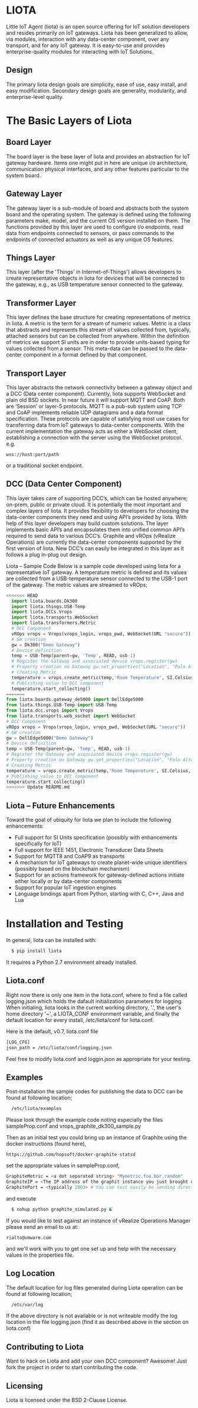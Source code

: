 
# LIOTA
Little IoT Agent (liota) is an open source offering for IoT solution developers and resides primarily on IoT gateways.
Liota has been generalized to allow, via modules,
interaction with any data-center component, over any transport, and for any IoT gateway. It is easy-to-use and provides
enterprise-quality modules for interacting with IoT Solutions.

## Design
The primary liota design goals are simplicity, ease of use, easy install, and easy modification. Secondary design goals are
generality, modularity, and enterprise-level quality.

# The Basic Layers of Liota

## Board Layer
The board layer is the base layer of liota and provides an abstraction for IoT gateway hardware. Items one might put in here
are unique i/o architecture, communication physical interfaces, and any other features particular to the system board.

## Gateway Layer
The gateway layer is a sub-module of board and abstracts both the system board and the operating system.
The gateway is defined using the following parameters make, model, and the current OS version installed on them. The functions
provided by this layer are used to configure i/o endpoints, read data from endpoints connected to sensors, or pass commands
to the endpoints of connected actuators as well as any unique OS features.

## Things Layer
This layer (after the 'Things' in Internet-of-Things') allows developers to create representative objects in liota for devices that will
be connected to the gateway, e.g., as USB temperature sensor connected to the gateway.

## Transformer Layer
This layer defines the base structure for creating representations of metrics in liota. A metric is the term for a stream of
numeric values. Metric is a class that
abstracts and represents this stream of values collected from, typically, attached sensors but can be collected from anywhere.
Within the definition of metrics we support SI units are in order to provide units-based
typing for values collected from a sensor. This meta-data can be passed to the data-center component in a format defined by that
component.

## Transport Layer
This layer abstracts the network connectivity between a gateway object and a DCC (Data center component). Currently, liota supports
WebSocket and plain old BSD sockets. In near future it will support MQTT and CoAP. Both are ‘Session’ or layer-5 protocols. MQTT is a
pub-sub system using TCP and CoAP implements reliable UDP datagrams and a data format specification. These protocols are capable of
satisfying most use cases for transferring data from IoT gateways to data-center components. With the current implementation the
gateway acts as either a WebSocket client, establishing a connection with the server using the WebSocket protocol. e.g.
```web
wss://host:port/path
```
or a traditional socket endpoint.

## DCC (Data Center Component)
This layer takes care of supporting DCC’s, which can be hosted anywhere; on-prem, public or private cloud. It is potentially the most
important and complex layers of liota. It provides flexibility to developers for choosing the data-center components they need and
using API’s provided by liota. With help of this layer developers may build custom solutions. The layer implements basic API’s and
encapsulates them into unified common API’s required to send data to various DCC’s. Graphite and vROps (vRealize Operations) are
currently the data-center components supported by the first version of liota. New DCC’s can easily be integrated in this layer as it
follows a plug in-plug out design.

Liota – Sample Code Below is a sample code developed using liota for a representative IoT gateway. A temperature
metric is defined and its values are collected from a USB-temperature sensor connected to the USB-1 port of the gateway. 
The metric values are streamed to vROps;

```python
<<<<<<< HEAD
  import liota.boards.Dk300
  import liota.things.USB-Temp
  import liota.DCCs.Vrops
  import liota.transports.WebSocket
  import liota.transformers.Metric
  # DCC Component
  vROps vrops = Vrops(vrops_login, vrops_pwd, WebSocket(URL "secure"))
  # GW creation
  gw = Dk300("Demo Gateway")
  # Device definition
  temp = USB-Temp(parent=gw, 'Temp', READ, usb-1)
  # Register the Gateway and associated device vrops.register(gw)
  # Property creation on Gateway gw.set_properties("Location", "Palo Alto Prom:E")
  # Creating Metric
  temperature = vrops.create_metric(temp,'Room Temperature', SI.Celsius, sampling_interval=10)
  # Publishing value to DCC component
  temperature.start_collecting()
=======
from liota.boards.gateway_de5000 import DellEdge5000
from liota.things.USB-Temp import USB-Temp
from liota.dcc.vrops import Vrops
from liota.transports.web_socket import WebSocket
# DCC Component
vROps vrops = Vrops(vrops_login, vrops_pwd, WebSocket(URL "secure"))
# GW creation
gw = DellEdge5000("Demo Gateway")
# Device definition
temp = USB-Temp(parent=gw, 'Temp', READ, usb-1)
# Register the Gateway and associated device vrops.register(gw)
# Property creation on Gateway gw.set_properties("Location", "Palo Alto Prom:E")
# Creating Metric
temperature = vrops.create_metric(temp,'Room Temperature', SI.Celsius, sampling_interval=10)
# Publishing value to DCC component
temperature.start_collecting()
>>>>>>> Update README.md
```


## Liota – Future Enhancements
Toward the goal of ubiquity for liota we plan to include the following enhancements:
* Full support for SI Units specification (possibly with enhancements specifically for IoT)
* Full support for IEEE 1451, Electronic Transducer Data Sheets
* Support for MQTT8 and CoAP9 as transports
* A mechanism for IoT gateways to create planet-wide unique identifiers (possibly based on the blockchain mechanism)
* Support for an actions framework for gateway-defined actions initiate either locally or by data-center components
* Support for popular IoT ingestion engines
* Language bindings apart from Python, starting with C, C++, Java and Lua

# Installation and Testing
In general, liota can be installed with:
```bash
  $ pip install liota
```

It requires a Python 2.7 environment already installed.


## Liota.conf
Right now there is only one item in the liota.conf, where to find a file called logging.json which holds the
dafault initialization parameters for logging. When initialing, liota looks in the current
working directory, '.', the user's home directory '~', a LIOTA_CONF environment variable, and
finally the default location for every install, /etc/liota/conf for liota.conf.

Here is the default, v0.7, liota.conf file

```bash
[LOG_CFG]
json_path = /etc/liota/conf/logging.json
```
Feel free to modify liota.conf and loggin.json as appropriate for your testing.


## Examples
Post-installation the sample codes for publishing the data to DCC can be found at following location;
```bash
  /etc/liota/examples
```

Please look through the example code noting especially the files sampleProp.conf and vrops_graphite_dk300_sample.py

Then as an initial test you could bring up an instance of Graphite using the docker instructions (found here),

```web
https://github.com/hopsoft/docker-graphite-statsd
```
set the appropriate values in sampleProp.conf,
```bash
GraphiteMetric = <a dot separated string> "Mymetric.foo.bar.random"
GraphiteIP = <The IP address of the graphit instance you just brought up>
GraphitePort = <typically 2003> # You can test easily be sending directily to carbon
```

and execute
```bash
  $ nohup python graphite_simulated.py &
```

If you would like to test against an instance of vRealize Operations Manager please send
an email to us at:

```web
rialto@vmware.com
```
and we'll work with you to get one set up and help with the necessary values in the properties file.

## Log Location

The default location for log files generated during Liota operation can be found at following
location;

```bash
  /etc/var/log
```
If the above directory is not available or is not writeable modify the log location in the file
logging.json (find it as described above in the section on liota.conf)

## Contributing to Liota

Want to hack on Liota and add your own DCC component? Awesome!
Just fork the project in order to start contributing the code.

## Licensing
Liota is licensed under the BSD 2-Clause License.

